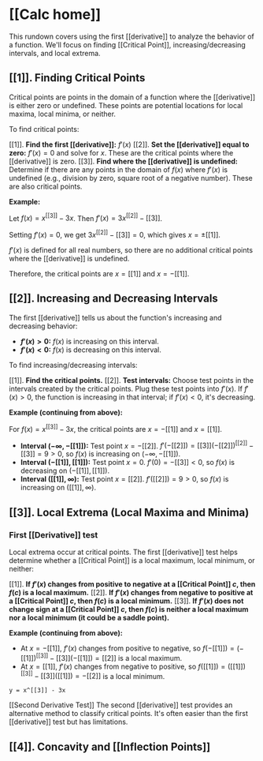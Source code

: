 # [[Calc home]]

This rundown covers using the first [[derivative]] to analyze the behavior of a function.  We'll focus on finding [[Critical Point]], increasing/decreasing intervals, and local extrema.

## [[1]]. Finding Critical Points

Critical points are points in the domain of a function where the [[derivative]] is either zero or undefined.  These points are potential locations for local maxima, local minima, or neither.

To find critical points:

[[1]]. **Find the first [[derivative]]:** $f'(x)$
[[2]]. **Set the [[derivative]] equal to zero:** $f'(x) = 0$ and solve for $x$.  These are the critical points where the [[derivative]] is zero.
[[3]]. **Find where the [[derivative]] is undefined:** Determine if there are any points in the domain of $f(x)$ where $f'(x)$ is undefined (e.g., division by zero, square root of a negative number). These are also critical points.

**Example:**

Let $f(x) = x^[[3]] - 3x$. Then $f'(x) = 3x^[[2]] - [[3]]$.

Setting $f'(x) = 0$, we get $3x^[[2]] - [[3]] = 0$, which gives $x = \pm [[1]]$.

$f'(x)$ is defined for all real numbers, so there are no additional critical points where the [[derivative]] is undefined.

Therefore, the critical points are $x = [[1]]$ and $x = -[[1]]$.


## [[2]]. Increasing and Decreasing Intervals

The first [[derivative]] tells us about the function's increasing and decreasing behavior:

* **$f'(x) > 0$:**  $f(x)$ is increasing on this interval.
* **$f'(x) < 0$:** $f(x)$ is decreasing on this interval.

To find increasing/decreasing intervals:

[[1]]. **Find the critical points.**
[[2]]. **Test intervals:** Choose test points in the intervals created by the critical points.  Plug these test points into $f'(x)$. If $f'(x) > 0$, the function is increasing in that interval; if $f'(x) < 0$, it's decreasing.


**Example (continuing from above):**

For $f(x) = x^[[3]] - 3x$, the critical points are $x = -[[1]]$ and $x = [[1]]$.

* **Interval $(-\infty, -[[1]])$:** Test point $x = -[[2]]$. $f'(-[[2]]) = [[3]](-[[2]])^[[2]] - [[3]] = 9 > 0$, so $f(x)$ is increasing on $(-\infty, -[[1]])$.
* **Interval $(-[[1]], [[1]])$:** Test point $x = 0$. $f'(0) = -[[3]] < 0$, so $f(x)$ is decreasing on $(-[[1]], [[1]])$.
* **Interval $([[1]], \infty)$:** Test point $x = [[2]]$. $f'([[2]]) = 9 > 0$, so $f(x)$ is increasing on $([[1]], \infty)$.


## [[3]]. Local Extrema (Local Maxima and Minima)

### First [[Derivative]] test
Local extrema occur at critical points.  The first [[derivative]] test helps determine whether a [[Critical Point]] is a local maximum, local minimum, or neither:

[[1]]. **If $f'(x)$ changes from positive to negative at a [[Critical Point]] $c$, then $f(c)$ is a local maximum.**
[[2]]. **If $f'(x)$ changes from negative to positive at a [[Critical Point]] $c$, then $f(c)$ is a local minimum.**
[[3]]. **If $f'(x)$ does not change sign at a [[Critical Point]] $c$, then $f(c)$ is neither a local maximum nor a local minimum (it could be a saddle point).**


**Example (continuing from above):**

* At $x = -[[1]]$, $f'(x)$ changes from positive to negative, so $f(-[[1]]) = (-[[1]])^[[3]] - [[3]](-[[1]]) = [[2]]$ is a local maximum.
* At $x = [[1]]$, $f'(x)$ changes from negative to positive, so $f([[1]]) = ([[1]])^[[3]] - [[3]]([[1]]) = -[[2]]$ is a local minimum.


```desmos-graph
y = x^[[3]] - 3x
```

[[Second Derivative Test]]  The second [[derivative]] test provides an alternative method to classify critical points.  It's often easier than the first [[derivative]] test but has limitations.

## [[4]]. Concavity and [[Inflection Points]]

